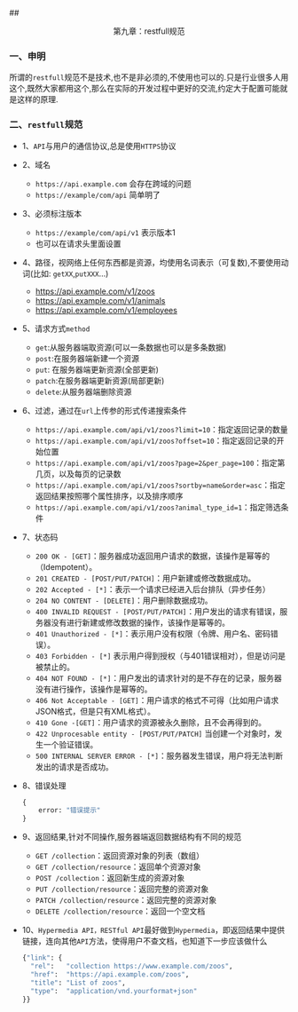 ##<center>第九章：restfull规范</center>

### 一、申明
所谓的`restfull`规范不是技术,也不是非必须的,不使用也可以的.只是行业很多人用这个,既然大家都用这个,那么在实际的开发过程中更好的交流,约定大于配置可能就是这样的原理.

### 二、`restfull`规范

* 1、`API`与用户的通信协议,总是使用`HTTPS`协议
* 2、域名
  * `https://api.example.com` 会存在跨域的问题
  * `https://example/com/api` 简单明了
* 3、必须标注版本
  * `https://example/com/api/v1` 表示版本1
  * 也可以在请求头里面设置
* 4、路径，视网络上任何东西都是资源，均使用名词表示（可复数),不要使用动词(比如: `getXX`,`putXXX`...)
  * https://api.example.com/v1/zoos
  * https://api.example.com/v1/animals
  * https://api.example.com/v1/employees
* 5、请求方式`method`
  * `get`:从服务器端取资源(可以一条数据也可以是多条数据)
  * `post`:在服务器端新建一个资源
  * `put`: 在服务器端更新资源(全部更新)
  * `patch`:在服务器端更新资源(局部更新)
  * `delete`:从服务器端删除资源

* 6、过滤，通过在`url`上传参的形式传递搜索条件
  * `https://api.example.com/api/v1/zoos?limit=10`：指定返回记录的数量
  * `https://api.example.com/api/v1/zoos?offset=10`：指定返回记录的开始位置
  * `https://api.example.com/api/v1/zoos?page=2&per_page=100`：指定第几页，以及每页的记录数
  * `https://api.example.com/api/v1/zoos?sortby=name&order=asc`：指定返回结果按照哪个属性排序，以及排序顺序
  * `https://api.example.com/api/v1/zoos?animal_type_id=1`：指定筛选条件

* 7、状态码
  * `200 OK - [GET]`：服务器成功返回用户请求的数据，该操作是幂等的（Idempotent）。
  * `201 CREATED - [POST/PUT/PATCH]`：用户新建或修改数据成功。
  * `202 Accepted - [*]`：表示一个请求已经进入后台排队（异步任务）
  * `204 NO CONTENT - [DELETE]`：用户删除数据成功。
  * `400 INVALID REQUEST - [POST/PUT/PATCH]`：用户发出的请求有错误，服务器没有进行新建或修改数据的操作，该操作是幂等的。
  * `401 Unauthorized - [*]`：表示用户没有权限（令牌、用户名、密码错误）。
  * `403 Forbidden - [*]` 表示用户得到授权（与401错误相对），但是访问是被禁止的。
  * `404 NOT FOUND - [*]`：用户发出的请求针对的是不存在的记录，服务器没有进行操作，该操作是幂等的。
  * `406 Not Acceptable - [GET]`：用户请求的格式不可得（比如用户请求JSON格式，但是只有XML格式）。
  * `410 Gone -[GET]`：用户请求的资源被永久删除，且不会再得到的。
  * `422 Unprocesable entity - [POST/PUT/PATCH]` 当创建一个对象时，发生一个验证错误。
  * `500 INTERNAL SERVER ERROR - [*]`：服务器发生错误，用户将无法判断发出的请求是否成功。

* 8、错误处理

  ```py
  {
      error: "错误提示"
  }
  ```

* 9、返回结果,针对不同操作,服务器端返回数据结构有不同的规范

  * `GET /collection`：返回资源对象的列表（数组）
  * `GET /collection/resource`：返回单个资源对象
  * `POST /collection`：返回新生成的资源对象
  * `PUT /collection/resource`：返回完整的资源对象
  * `PATCH /collection/resource`：返回完整的资源对象
  * `DELETE /collection/resource`：返回一个空文档

* 10、`Hypermedia API，RESTful API`最好做到`Hypermedia`，即返回结果中提供链接，连向其他`API`方法，使得用户不查文档，也知道下一步应该做什么

  ```py
  {"link": {
    "rel":   "collection https://www.example.com/zoos",
    "href":  "https://api.example.com/zoos",
    "title": "List of zoos",
    "type":  "application/vnd.yourformat+json"
  }}
  ```